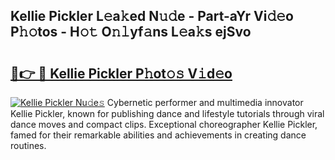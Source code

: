 ## Kellie Pickler L𝚎a𝚔ed N𝚞𝚍e - Part-aYr Vi𝚍𝚎o P𝚑𝚘tos - H𝚘𝚝 O𝚗𝚕yf𝚊ns L𝚎a𝚔s ejSvo

# <h2><a href="http://kf30ud.oniu.top/?m=Kellie+Pickler">🔗👉 🔴 Kellie Pickler P𝚑ot𝚘𝚜 V𝚒d𝚎o</a></h2>

[![Kellie Pickler Nu𝚍e𝚜](https://i.imgur.com/0qMVB7G.gif)](http://kf30ud.oniu.top/?m=Kellie+Pickler)
Cybernetic performer and multimedia innovator Kellie Pickler, known for publishing dance and lifestyle tutorials through viral dance moves and compact clips. Exceptional choreographer Kellie Pickler, famed for their remarkable abilities and achievements in creating dance routines.  
